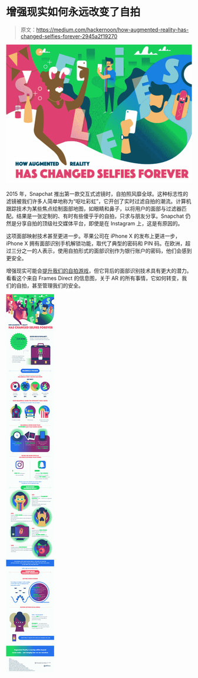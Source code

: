 # 增强现实如何永远改变了自拍

> 原文：<https://medium.com/hackernoon/how-augmented-reality-has-changed-selfies-forever-2945a2f19270>

![](img/eedb1e9e8e938f7402b645a3f7c8b4ac.png)

2015 年，Snapchat 推出第一款交互式滤镜时，自拍照风靡全球。这种标志性的滤镜被我们许多人简单地称为“呕吐彩虹”，它开创了实时过滤自拍的潮流。计算机跟踪技术为某些焦点绘制面部地图，如眼睛和鼻子，以将用户的面部与过滤器匹配。结果是一张定制的、有时有些傻乎乎的自拍，只求与朋友分享。Snapchat 仍然是分享自拍的顶级社交媒体平台，即使是在 Instagram 上，这是有原因的。

这项面部映射技术甚至更进一步。苹果公司在 iPhone X 的发布上更进一步，iPhone X 拥有面部识别手机解锁功能，取代了典型的密码和 PIN 码。在欧洲，超过三分之一的人表示，使用自拍形式的面部识别作为银行账户的密码，他们会感到更安全。

增强现实可能会[提升我们的自拍游戏](https://www.framesdirect.com/blog/how-augmented-reality-has-changed-selfies-forever)，但它背后的面部识别技术具有更大的潜力。看看这个来自 Frames Direct 的信息图，关于 AR 的所有事情，它如何转变，我们的自拍，甚至管理我们的安全。

![](img/1b5c342540504800d38571bfab61c9c8.png)